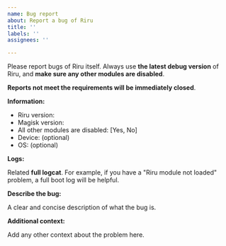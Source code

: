 ```yaml
---
name: Bug report
about: Report a bug of Riru
title: ''
labels: ''
assignees: ''

---
```


Please report bugs of Riru itself. Always use **the latest debug version** of Riru, and **make sure any other modules are disabled**.

**Reports not meet the requirements will be immediately closed**.

**Information:**

- Riru version: 
- Magisk version: 
- All other modules are disabled: [Yes, No]
- Device: (optional)
- OS: (optional)

**Logs:**

Related **full logcat**. For example, if you have a "Riru module not loaded" problem, a full boot log will be helpful.

**Describe the bug:**

A clear and concise description of what the bug is.

**Additional context:**

Add any other context about the problem here.
